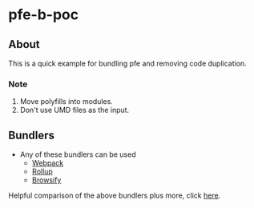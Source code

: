 # pfe-b-poc

## About

This is a quick example for bundling pfe and removing code duplication.

### Note

1. Move polyfills into modules.
2. Don't use UMD files as the input.

## Bundlers

- Any of these bundlers can be used
  - [Webpack](https://webpack.js.org/)
  - [Rollup](https://rollupjs.org/)
  - [Browsify](http://browserify.org/)

Helpful comparison of the above bundlers plus more, click [here](https://webpack.js.org/comparison/).
